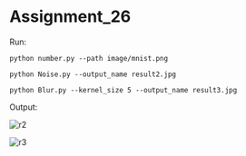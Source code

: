 # Assignment_26
Run:
```
python number.py --path image/mnist.png

python Noise.py --output_name result2.jpg

python Blur.py --kernel_size 5 --output_name result3.jpg

```

Output:

![r2](https://user-images.githubusercontent.com/80582110/124183983-33140400-dace-11eb-9b04-46b45e2808be.jpg)

![r3](https://user-images.githubusercontent.com/80582110/124183996-37402180-dace-11eb-971d-ab049773a6e6.jpg)
